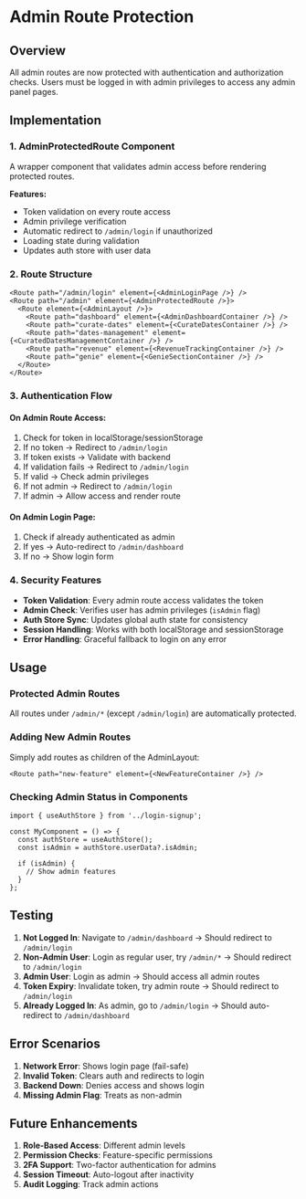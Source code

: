 # Admin Route Protection

## Overview
All admin routes are now protected with authentication and authorization checks. Users must be logged in with admin privileges to access any admin panel pages.

## Implementation

### 1. AdminProtectedRoute Component
A wrapper component that validates admin access before rendering protected routes.

**Features:**
- Token validation on every route access
- Admin privilege verification
- Automatic redirect to `/admin/login` if unauthorized
- Loading state during validation
- Updates auth store with user data

### 2. Route Structure
```tsx
<Route path="/admin/login" element={<AdminLoginPage />} />
<Route path="/admin" element={<AdminProtectedRoute />}>
  <Route element={<AdminLayout />}>
    <Route path="dashboard" element={<AdminDashboardContainer />} />
    <Route path="curate-dates" element={<CurateDatesContainer />} />
    <Route path="dates-management" element={<CuratedDatesManagementContainer />} />
    <Route path="revenue" element={<RevenueTrackingContainer />} />
    <Route path="genie" element={<GenieSectionContainer />} />
  </Route>
</Route>
```

### 3. Authentication Flow

#### On Admin Route Access:
1. Check for token in localStorage/sessionStorage
2. If no token → Redirect to `/admin/login`
3. If token exists → Validate with backend
4. If validation fails → Redirect to `/admin/login`
5. If valid → Check admin privileges
6. If not admin → Redirect to `/admin/login`
7. If admin → Allow access and render route

#### On Admin Login Page:
1. Check if already authenticated as admin
2. If yes → Auto-redirect to `/admin/dashboard`
3. If no → Show login form

### 4. Security Features

- **Token Validation**: Every admin route access validates the token
- **Admin Check**: Verifies user has admin privileges (`isAdmin` flag)
- **Auth Store Sync**: Updates global auth state for consistency
- **Session Handling**: Works with both localStorage and sessionStorage
- **Error Handling**: Graceful fallback to login on any error

## Usage

### Protected Admin Routes
All routes under `/admin/*` (except `/admin/login`) are automatically protected.

### Adding New Admin Routes
Simply add routes as children of the AdminLayout:
```tsx
<Route path="new-feature" element={<NewFeatureContainer />} />
```

### Checking Admin Status in Components
```tsx
import { useAuthStore } from '../login-signup';

const MyComponent = () => {
  const authStore = useAuthStore();
  const isAdmin = authStore.userData?.isAdmin;
  
  if (isAdmin) {
    // Show admin features
  }
};
```

## Testing

1. **Not Logged In**: Navigate to `/admin/dashboard` → Should redirect to `/admin/login`
2. **Non-Admin User**: Login as regular user, try `/admin/*` → Should redirect to `/admin/login`
3. **Admin User**: Login as admin → Should access all admin routes
4. **Token Expiry**: Invalidate token, try admin route → Should redirect to `/admin/login`
5. **Already Logged In**: As admin, go to `/admin/login` → Should auto-redirect to `/admin/dashboard`

## Error Scenarios

1. **Network Error**: Shows login page (fail-safe)
2. **Invalid Token**: Clears auth and redirects to login
3. **Backend Down**: Denies access and shows login
4. **Missing Admin Flag**: Treats as non-admin

## Future Enhancements

1. **Role-Based Access**: Different admin levels
2. **Permission Checks**: Feature-specific permissions
3. **2FA Support**: Two-factor authentication for admins
4. **Session Timeout**: Auto-logout after inactivity
5. **Audit Logging**: Track admin actions